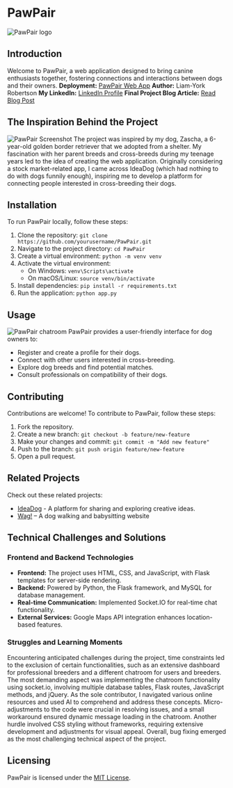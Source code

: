 # PawPair
![PawPair logo](https://imgur.com/a/d5v8N46)  
## Introduction
Welcome to PawPair, a web application designed to bring canine enthusiasts together, fostering connections and interactions between dogs and their owners.
**Deployment:** [PawPair Web App](https://liamyork.pythonanywhere.com/)
**Author:** Liam-York Robertson
**My LinkedIn:** [LinkedIn Profile](https://www.linkedin.com/in/liam-york-robertson) 
**Final Project Blog Article:** [Read Blog Post](https://medium.com/@liamyorkdeonrobertson/my-first-web-application-pawpair-631030ddf0d5) 
## The Inspiration Behind the Project
![PawPair Screenshot](https://imgur.com/a/bUvyNPk) 
The project was inspired by my dog, Zascha, a 6-year-old golden border retriever that we adopted from a shelter. My fascination with her parent breeds and cross-breeds during my teenage years led to the idea of creating the web application. Originally considering a stock market-related app, I came across IdeaDog (which had nothing to do with dogs funnily enough), inspiring me to develop a platform for connecting people interested in cross-breeding their dogs.
## Installation
To run PawPair locally, follow these steps:
1. Clone the repository: `git clone https://github.com/yourusername/PawPair.git`
2. Navigate to the project directory: `cd PawPair`
3. Create a virtual environment: `python -m venv venv`
4. Activate the virtual environment:
   - On Windows: `venv\Scripts\activate`
   - On macOS/Linux: `source venv/bin/activate`
5. Install dependencies: `pip install -r requirements.txt`
6. Run the application: `python app.py`
## Usage
![PawPair chatroom](https://imgur.com/a/BcQjUOs) 
PawPair provides a user-friendly interface for dog owners to:
- Register and create a profile for their dogs.
- Connect with other users interested in cross-breeding.
- Explore dog breeds and find potential matches.
- Consult professionals on compatibility of their dogs.
## Contributing
Contributions are welcome! To contribute to PawPair, follow these steps:
1. Fork the repository.
2. Create a new branch: `git checkout -b feature/new-feature`
3. Make your changes and commit: `git commit -m "Add new feature"`
4. Push to the branch: `git push origin feature/new-feature`
5. Open a pull request.
## Related Projects
Check out these related projects:
- [IdeaDog](https://github.com/bdbaraban/ideadog) - A platform for sharing and exploring creative ideas.
- [Wag!](https://wagwalking.com/) – A dog walking and babysitting website
## Technical Challenges and Solutions
### Frontend and Backend Technologies
- **Frontend:** The project uses HTML, CSS, and JavaScript, with Flask templates for server-side rendering.
- **Backend:** Powered by Python, the Flask framework, and MySQL for database management.
- **Real-time Communication:** Implemented Socket.IO for real-time chat functionality.
- **External Services:** Google Maps API integration enhances location-based features.
### Struggles and Learning Moments
Encountering anticipated challenges during the project, time constraints led to the exclusion of certain functionalities, such as an extensive dashboard for professional breeders and a different chatroom for users and breeders. The most demanding aspect was implementing the chatroom functionality using socket.io, involving multiple database tables, Flask routes, JavaScript methods, and jQuery. As the sole contributor, I navigated various online resources and used AI to comprehend and address these concepts. Micro-adjustments to the code were crucial in resolving issues, and a small workaround ensured dynamic message loading in the chatroom. Another hurdle involved CSS styling without frameworks, requiring extensive development and adjustments for visual appeal. Overall, bug fixing emerged as the most challenging technical aspect of the project.
## Licensing

PawPair is licensed under the [MIT License](LICENSE).
